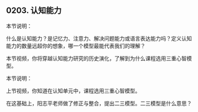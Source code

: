 ## 0203. 认知能力

本节说明：

什么是认知能力？是记忆力、注意力、解决问题能力或语言表达能力吗？定义认知能力的数量远超你的想象，哪一个模型最能代表我们的理解？

本节视频，你将穿越认知能力研究的历史演化，了解到为什么课程选用三重心智模型。

本节说明：

上节视频，你知道在认知单元中，课程选用三重心智模型。

在这基础上，阳志平老师做了修正与整合，提出二三模型。二三模型是什么意思？